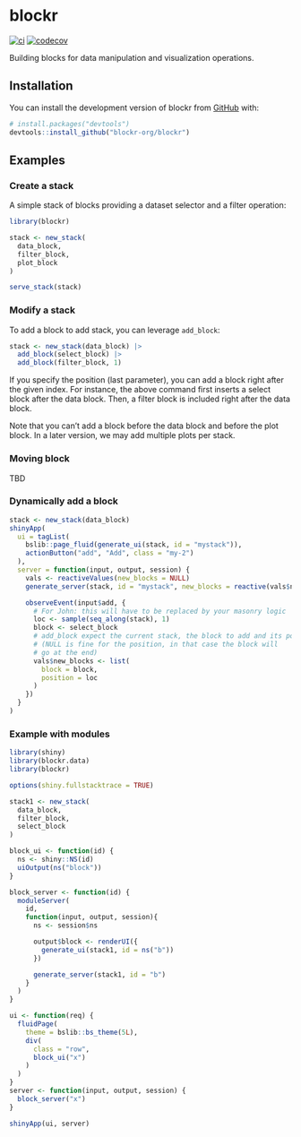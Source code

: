 
<!-- README.md is generated from README.Rmd. Please edit that file -->

# blockr

<!-- badges: start -->

[![ci](https://github.com/blockr-org/blockr/actions/workflows/ci.yml/badge.svg)](https://github.com/blockr-org/blockr/actions/workflows/ci.yml)
[![codecov](https://codecov.io/github/blockr-org/blockr/graph/badge.svg?token=9AO88LK8FJ)](https://codecov.io/github/blockr-org/blockr)
<!-- badges: end -->

Building blocks for data manipulation and visualization operations.

## Installation

You can install the development version of blockr from
[GitHub](https://github.com/) with:

``` r
# install.packages("devtools")
devtools::install_github("blockr-org/blockr")
```

## Examples

### Create a stack

A simple stack of blocks providing a dataset selector and a filter
operation:

``` r
library(blockr)

stack <- new_stack(
  data_block,
  filter_block,
  plot_block
)

serve_stack(stack)
```

### Modify a stack

To add a block to add stack, you can leverage `add_block`:

``` r
stack <- new_stack(data_block) |>
  add_block(select_block) |>
  add_block(filter_block, 1)
```

If you specify the position (last parameter), you can add a block right
after the given index. For instance, the above command first inserts a
select block after the data block. Then, a filter block is included
right after the data block.

Note that you can’t add a block before the data block and before the
plot block. In a later version, we may add multiple plots per stack.

### Moving block

TBD

### Dynamically add a block

``` r
stack <- new_stack(data_block)
shinyApp(
  ui = tagList(
    bslib::page_fluid(generate_ui(stack, id = "mystack")),
    actionButton("add", "Add", class = "my-2")
  ),
  server = function(input, output, session) {
    vals <- reactiveValues(new_blocks = NULL)
    generate_server(stack, id = "mystack", new_blocks = reactive(vals$new_blocks))

    observeEvent(input$add, {
      # For John: this will have to be replaced by your masonry logic
      loc <- sample(seq_along(stack), 1)
      block <- select_block
      # add_block expect the current stack, the block to add and its position
      # (NULL is fine for the position, in that case the block will
      # go at the end)
      vals$new_blocks <- list(
        block = block,
        position = loc
      )
    })
  }
)
```

### Example with modules

``` r
library(shiny)
library(blockr.data)
library(blockr)

options(shiny.fullstacktrace = TRUE)

stack1 <- new_stack(
  data_block,
  filter_block,
  select_block
)

block_ui <- function(id) {
  ns <- shiny::NS(id)
  uiOutput(ns("block"))
}

block_server <- function(id) {
  moduleServer(
    id,
    function(input, output, session){
      ns <- session$ns

      output$block <- renderUI({
        generate_ui(stack1, id = ns("b"))
      })

      generate_server(stack1, id = "b")
    }
  )
}

ui <- function(req) {
  fluidPage(
    theme = bslib::bs_theme(5L),
    div(
      class = "row",
      block_ui("x")
    )
  )
}
server <- function(input, output, session) {
  block_server("x")
}

shinyApp(ui, server)
```
